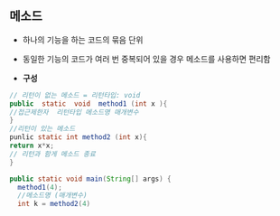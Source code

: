 메소드
-----
* 하나의 기능을 하는 코드의 묶음 단위
* 동일한 기능의 코드가 여러 번 중복되어 있을 경우 메소드를 사용하면 편리함

* **구성**
```java
// 리턴이 없는 메소드 = 리턴타입: void
public  static  void  method1 (int x ){
//접근제한자  리턴타입 메소드명 매개변수
}
//리턴이 있는 메소드
punlic static int method2 (int x){
return x*x;
// 리턴과 함게 메소드 종료
}

public static void main(String[] args) {
  method1(4);
  //메소드명 (매개변수)
  int k = method2(4)
 
```
